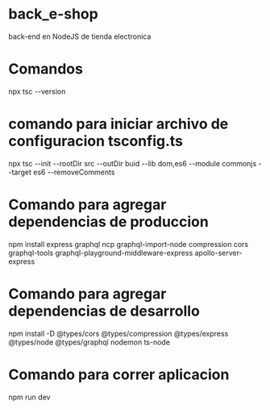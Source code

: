 # back_e-shop
back-end en NodeJS de tienda electronica

# Comandos
npx tsc --version

# comando para iniciar archivo de configuracion tsconfig.ts
npx tsc --init --rootDir src --outDir buid --lib dom,es6 --module commonjs --target es6 --removeComments

# Comando para agregar dependencias de produccion
npm install express graphql ncp graphql-import-node compression cors graphql-tools graphql-playground-middleware-express apollo-server-express

# Comando para agregar dependencias de desarrollo
 npm install -D @types/cors @types/compression @types/express @types/node @types/graphql nodemon ts-node

# Comando para correr aplicacion
npm run dev